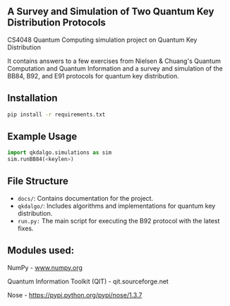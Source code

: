 ## A Survey and Simulation of Two Quantum Key Distribution Protocols
CS4048 Quantum Computing simulation project on Quantum Key Distribution

It contains answers to a few exercises from Nielsen & Chuang's Quantum Computation and Quantum Information and a survey and simulation of the BB84, B92, and E91 protocols for quantum key distribution.

## Installation
```bash
pip install -r requirements.txt
```

## Example Usage
```python
import qkdalgo.simulations as sim
sim.runBB84(<keylen>)
```

## File Structure
- `docs/`: Contains documentation for the project.
- `qkdalgo/`: Includes algorithms and implementations for quantum key distribution.
- `run.py:` The main script for executing the B92 protocol with the latest fixes.

## Modules used:
NumPy - www.numpy.org

Quantum Information Toolkit (QIT) - qit.sourceforge.net

Nose - https://pypi.python.org/pypi/nose/1.3.7
